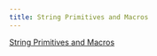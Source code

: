 ```yaml
---
title: String Primitives and Macros
---
```


[String Primitives and Macros ](https://github.com/erietz/osu-cs271-project6)
